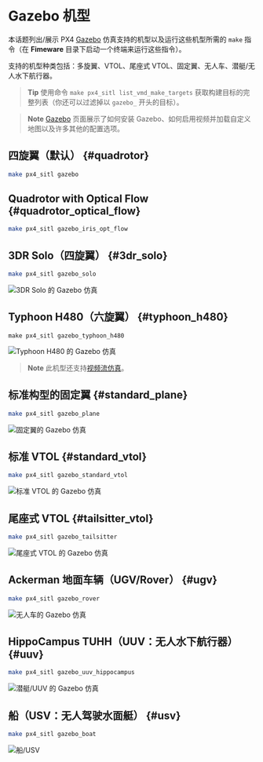 # Gazebo 机型

本话题列出/展示 PX4 [Gazebo](../simulation/gazebo.md) 仿真支持的机型以及运行这些机型所需的 `make` 指令（在 **Fimeware** 目录下启动一个终端来运行这些指令）。

支持的机型种类包括：多旋翼、VTOL、尾座式 VTOL、固定翼、无人车、潜艇/无人水下航行器。

> **Tip** 使用命令 `make px4_sitl list_vmd_make_targets` 获取构建目标的完整列表（你还可以过滤掉以 `gazebo_` 开头的目标）。

<span></span>
> **Note** [Gazebo](../simulation/gazebo.md) 页面展示了如何安装 Gazebo、如何启用视频并加载自定义地图以及许多其他的配置选项。


## 四旋翼（默认） {#quadrotor}

```sh
make px4_sitl gazebo
```

## Quadrotor with Optical Flow {#quadrotor_optical_flow}

```sh
make px4_sitl gazebo_iris_opt_flow
```

## 3DR Solo（四旋翼） {#3dr_solo}

```sh
make px4_sitl gazebo_solo
```

![3DR Solo 的 Gazebo 仿真](../../assets/simulation/gazebo/vehicles/solo.png)


## Typhoon H480（六旋翼） {#typhoon_h480}

```
make px4_sitl gazebo_typhoon_h480
```

![Typhoon H480 的 Gazebo 仿真](../../assets/simulation/gazebo/vehicles/typhoon.jpg)

> **Note** 此机型还支持[视频流仿真](#video)。

## 标准构型的固定翼 {#standard_plane}

```sh
make px4_sitl gazebo_plane
```

![固定翼的 Gazebo 仿真](../../assets/simulation/gazebo/vehicles/plane.png)

## 标准 VTOL {#standard_vtol}

```sh
make px4_sitl gazebo_standard_vtol
```

![标准 VTOL 的 Gazebo 仿真](../../assets/simulation/gazebo/vehicles/standard_vtol.png)

## 尾座式 VTOL {#tailsitter_vtol}

```sh
make px4_sitl gazebo_tailsitter
```

![尾座式 VTOL 的 Gazebo 仿真](../../assets/simulation/gazebo/vehicles/tailsitter.png)

## Ackerman 地面车辆（UGV/Rover） {#ugv}

```sh
make px4_sitl gazebo_rover
```

![无人车的 Gazebo 仿真](../../assets/simulation/gazebo/vehicles/rover.png)


## HippoCampus TUHH（UUV：无人水下航行器） {#uuv}

```sh
make px4_sitl gazebo_uuv_hippocampus
```

![潜艇/UUV 的 Gazebo 仿真](../../assets/simulation/gazebo/vehicles/hippocampus.png)

## 船（USV：无人驾驶水面艇） {#usv}

```sh
make px4_sitl gazebo_boat
```

![船/USV](../../assets/simulation/gazebo/vehicles/boat.png)

